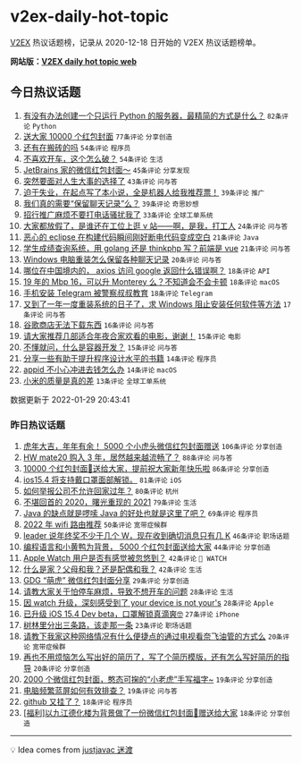 # v2ex-daily-hot-topic

[V2EX](https://www.v2ex.com/) 热议话题榜，记录从 2020-12-18 日开始的 V2EX 热议话题榜单。

**网站版：[V2EX daily hot topic web](https://boojack.github.io/v2ex-daily-hot-topic-web/)**

## 今日热议话题

<!-- TODAY BEGIN -->

1. [有没有办法创建一个只运行 Python 的服务器，最精简的方式是什么？](https://www.v2ex.com/t/831269) `82条评论` `Python`
1. [送大家 10000 个红包封面](https://www.v2ex.com/t/831223) `77条评论` `分享创造`
1. [还有在搬砖的吗](https://www.v2ex.com/t/831271) `54条评论` `程序员`
1. [不喜欢开车，这个怎么破？](https://www.v2ex.com/t/831274) `54条评论` `生活`
1. [JetBrains 家的微信红包封面～](https://www.v2ex.com/t/831233) `45条评论` `分享发现`
1. [突然要面对人生大事的选择了](https://www.v2ex.com/t/831314) `43条评论` `问与答`
1. [迫于失业，在起点写了本小说，全是机器人给我推荐票！](https://www.v2ex.com/t/831260) `39条评论` `推广`
1. [我们真的需要“保留聊天记录”么？](https://www.v2ex.com/t/831336) `39条评论` `奇思妙想`
1. [招行推广麻烦不要打电话骚扰我了](https://www.v2ex.com/t/831304) `33条评论` `全球工单系统`
1. [大家都放假了，是谁还在工位上逛 v 站——啊，是我，打工人](https://www.v2ex.com/t/831234) `24条评论` `问与答`
1. [恶心的 eclipse 在构建代码瞬间刚好断电代码变成空白](https://www.v2ex.com/t/831307) `21条评论` `Java`
1. [学生成绩查询系统，用 golang 还是 thinkphp 写？前端是 vue](https://www.v2ex.com/t/831259) `21条评论` `问与答`
1. [Windows 电脑重装怎么保留各种聊天记录](https://www.v2ex.com/t/831320) `20条评论` `问与答`
1. [哪位在中国境内的， axios 访问 google 返回什么错误啊？](https://www.v2ex.com/t/831328) `18条评论` `API`
1. [19 年的 Mbp 16，可以升 Monterey 么？不知道会不会卡顿](https://www.v2ex.com/t/831312) `18条评论` `macOS`
1. [手机安装 Telegram 被警察叔叔教育](https://www.v2ex.com/t/831329) `18条评论` `Telegram`
1. [又到了一年一度重装系统的日子了，求 Windows 阻止安装任何软件等方法](https://www.v2ex.com/t/831300) `17条评论` `问与答`
1. [谷歌商店无法下载东西](https://www.v2ex.com/t/831254) `16条评论` `问与答`
1. [请大家推荐几部适合年夜合家欢看的电影，谢谢！](https://www.v2ex.com/t/831303) `15条评论` `电影`
1. [不懂就问，什么是容器开发？](https://www.v2ex.com/t/831225) `15条评论` `问与答`
1. [分享一些有助于提升程序设计水平的书籍](https://www.v2ex.com/t/831291) `14条评论` `程序员`
1. [appid 不小心冲进去钱怎么办](https://www.v2ex.com/t/831220) `14条评论` `macOS`
1. [小米的质量是真的差](https://www.v2ex.com/t/831324) `13条评论` `全球工单系统`

数据更新于 2022-01-29 20:43:41

<!-- TODAY END -->

### 昨日热议话题

<!-- YESTERDAY BEGIN -->

1. [虎年大吉，年年有余！ 5000 个小虎头微信红包封面赠送](https://www.v2ex.com/t/831093) `106条评论` `分享创造`
1. [HW mate20 购入 3 年，居然越来越流畅了？](https://www.v2ex.com/t/831080) `88条评论` `问与答`
1. [10000 个红包封面🧧送给大家，提前祝大家新年快乐啦](https://www.v2ex.com/t/831070) `86条评论` `分享创造`
1. [ios15.4 将支持戴口罩面部解锁。](https://www.v2ex.com/t/831059) `81条评论` `iOS`
1. [如何举报公司不允许回家过年？](https://www.v2ex.com/t/831129) `80条评论` `杭州`
1. [不堪回首的 2020，曙光重现的 2021](https://www.v2ex.com/t/831067) `79条评论` `生活`
1. [Java 的缺点就是啰嗦 Java 的好处也就是这里了吧？](https://www.v2ex.com/t/831086) `69条评论` `程序员`
1. [2022 年 wifi 路由推荐](https://www.v2ex.com/t/831065) `50条评论` `宽带症候群`
1. [leader 说年终奖不少于几个 W，现在收到确切消息只有几 K](https://www.v2ex.com/t/831144) `46条评论` `职场话题`
1. [编程语言和小黄鸭为背景， 5000 个红包封面送给大家](https://www.v2ex.com/t/831107) `44条评论` `分享创造`
1. [Apple Watch 用户是否有感觉被忽悠到？](https://www.v2ex.com/t/831165) `42条评论` ` WATCH`
1. [什么是家？父母和我？还是配偶和我？](https://www.v2ex.com/t/831085) `42条评论` `生活`
1. [GDG “萌虎” 微信红包封面分享](https://www.v2ex.com/t/831161) `29条评论` `分享创造`
1. [请教大家关于怕停车麻烦，导致不想开车的问题](https://www.v2ex.com/t/831166) `28条评论` `生活`
1. [因 watch 升级，深刻感受到了 your device is not your's](https://www.v2ex.com/t/831156) `28条评论` `Apple`
1. [已升级 iOS 15.4 Dev beta，口罩解锁真滴爽🤓](https://www.v2ex.com/t/831104) `27条评论` `iPhone`
1. [树林里分出三条路，该走那一条](https://www.v2ex.com/t/831056) `23条评论` `职场话题`
1. [请教下我家这种网络情况有什么便捷点的通过电视看奈飞油管的方式么](https://www.v2ex.com/t/831115) `20条评论` `宽带症候群`
1. [再也不用烦恼怎么写出好的简历了，写了个简历模版，还有怎么写好简历的指导](https://www.v2ex.com/t/831089) `20条评论` `分享创造`
1. [2000 个微信红包封面，憨态可掬的“小老虎”手写福字~](https://www.v2ex.com/t/831180) `19条评论` `分享创造`
1. [电脑频繁蓝屏如何有效排查？](https://www.v2ex.com/t/831138) `19条评论` `问与答`
1. [github 又挂了？](https://www.v2ex.com/t/831054) `18条评论` `程序员`
1. [[福利]以九江德化楼为背景做了一份微信红包封面🧧赠送给大家](https://www.v2ex.com/t/831047) `18条评论` `分享创造`

<!-- YESTERDAY END -->

---

💡 Idea comes from [justjavac 迷渡](https://github.com/justjavac/)
